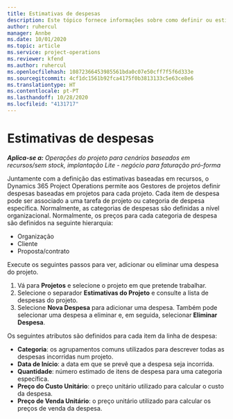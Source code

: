 ```yaml
---
title: Estimativas de despesas
description: Este tópico fornece informações sobre como definir ou estimar as despesas baseadas em projetos.
author: ruhercul
manager: Annbe
ms.date: 10/01/2020
ms.topic: article
ms.service: project-operations
ms.reviewer: kfend
ms.author: ruhercul
ms.openlocfilehash: 10872366453985561bda0c07e50cff7f5f6d333e
ms.sourcegitcommit: 4cf1dc1561b92fca4175f0b3813133c5e63ce8e6
ms.translationtype: HT
ms.contentlocale: pt-PT
ms.lasthandoff: 10/28/2020
ms.locfileid: "4131717"
---
```

# <a name="expense-estimates"></a>Estimativas de despesas
_**Aplica-se a:** Operações do projeto para cenários baseados em recursos/sem stock, implantação Lite - negócio para faturação pró-forma_

Juntamente com a definição das estimativas baseadas em recursos, o Dynamics 365 Project Operations permite aos Gestores de projetos definir despesas baseadas em projetos para cada projeto. Cada item de despesa pode ser associado a uma tarefa de projeto ou categoria de despesa específica. Normalmente, as categorias de despesas são definidas a nível organizacional. Normalmente, os preços para cada categoria de despesa são definidos na seguinte hierarquia:

- Organização
- Cliente
- Proposta/contrato

Execute os seguintes passos para ver, adicionar ou eliminar uma despesa do projeto.

1. Vá para **Projetos** e selecione o projeto em que pretende trabalhar.
2. Selecione o separador **Estimativas do Projeto** e consulte a lista de despesas do projeto.
3. Selecione **Nova Despesa** para adicionar uma despesa. Também pode selecionar uma despesa a eliminar e, em seguida, selecionar **Eliminar Despesa**.

Os seguintes atributos são definidos para cada item da linha de despesa:

- **Categoria**: os agrupamentos comuns utilizados para descrever todas as despesas incorridas num projeto.
- **Data de Início**: a data em que se prevê que a despesa seja incorrida.
- **Quantidade**: número estimado de itens de despesa para uma categoria específica.
- **Preço do Custo Unitário**: o preço unitário utilizado para calcular o custo da despesa.
- **Preço de Venda Unitário**: o preço unitário utilizado para calcular os preços de venda da despesa.

